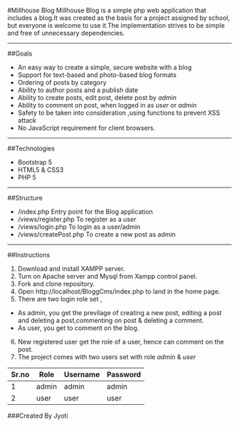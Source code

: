 #Millhouse Blog
Millhouse Blog is a simple php web application that includes a blog.It was created as the basis for a project assigned by school, but everyone is welcome to use it.The implementation strives to be simple and free of unnecessary dependencies.

***

##Goals
* An easy way to create a simple, secure website with a blog
* Support for text-based and photo-based blog formats
* Ordering of posts by category
* Ability to author posts and a publish date
* Ability to create posts, edit post, delete post by _admin_
* Ability to comment on post, when logged in as _user_ or _admin_
* Safety to be taken into consideration ,using functions to prevent XSS attack
* No JavaScript requirement for client browsers.

***
##Technologies
* Bootstrap 5
* HTML5 & CSS3
* PHP 5


***

##Structure
* /index.php             Entry point for the Blog application
* /views/register.php    To register as a _user_
* /views/login.php       To login as a user/admin
* /views/createPost.php  To create a new post as admin

***
##Instructions
1. Download and install XAMPP server.
2. Turn on Apache server and Mysql from Xampp control panel.
3. Fork and clone repository.
4. Open http://localhost/BloggCms/index.php to land in the home page.
5. There are two login role set ,
* As admin, you get the previlage of creating a new post, editing a post and  deleting a post,commenting on post & deleting a comment.
* As user, you get to comment on the blog.
6. New registered user get the role of a user, hence can comment on the post.
7. The project comes with two users set with role _admin_ & _user_

|Sr.no |Role |Username|Password|
|------|-----|--------|--------|
| 1    |admin|  admin | admin  |
| 2    |user |  user  | user   |



###Created By Jyoti

